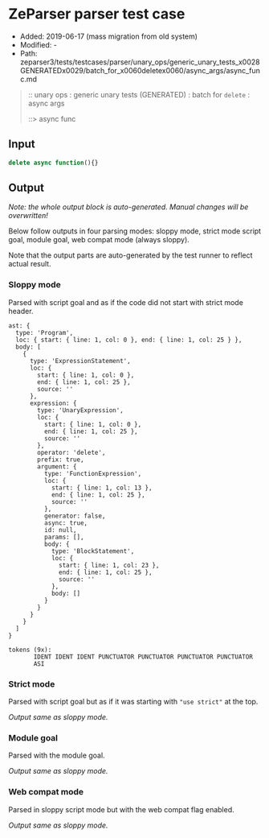 # ZeParser parser test case

- Added: 2019-06-17 (mass migration from old system)
- Modified: -
- Path: zeparser3/tests/testcases/parser/unary_ops/generic_unary_tests_x0028GENERATEDx0029/batch_for_x0060deletex0060/async_args/async_func.md

> :: unary ops : generic unary tests (GENERATED) : batch for `delete` : async args
>
> ::> async func

## Input

`````js
delete async function(){}
`````

## Output

_Note: the whole output block is auto-generated. Manual changes will be overwritten!_

Below follow outputs in four parsing modes: sloppy mode, strict mode script goal, module goal, web compat mode (always sloppy).

Note that the output parts are auto-generated by the test runner to reflect actual result.

### Sloppy mode

Parsed with script goal and as if the code did not start with strict mode header.

`````
ast: {
  type: 'Program',
  loc: { start: { line: 1, col: 0 }, end: { line: 1, col: 25 } },
  body: [
    {
      type: 'ExpressionStatement',
      loc: {
        start: { line: 1, col: 0 },
        end: { line: 1, col: 25 },
        source: ''
      },
      expression: {
        type: 'UnaryExpression',
        loc: {
          start: { line: 1, col: 0 },
          end: { line: 1, col: 25 },
          source: ''
        },
        operator: 'delete',
        prefix: true,
        argument: {
          type: 'FunctionExpression',
          loc: {
            start: { line: 1, col: 13 },
            end: { line: 1, col: 25 },
            source: ''
          },
          generator: false,
          async: true,
          id: null,
          params: [],
          body: {
            type: 'BlockStatement',
            loc: {
              start: { line: 1, col: 23 },
              end: { line: 1, col: 25 },
              source: ''
            },
            body: []
          }
        }
      }
    }
  ]
}

tokens (9x):
       IDENT IDENT IDENT PUNCTUATOR PUNCTUATOR PUNCTUATOR PUNCTUATOR
       ASI
`````

### Strict mode

Parsed with script goal but as if it was starting with `"use strict"` at the top.

_Output same as sloppy mode._

### Module goal

Parsed with the module goal.

_Output same as sloppy mode._

### Web compat mode

Parsed in sloppy script mode but with the web compat flag enabled.

_Output same as sloppy mode._
